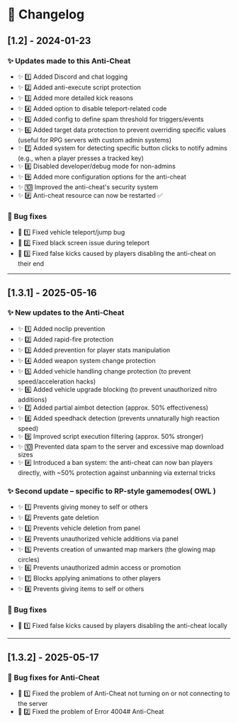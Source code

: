 # 📜 Changelog

## [1.2] - 2024-01-23

### ✨ Updates made to this Anti-Cheat
- ✨ 1️⃣ Added Discord and chat logging
- ✨ 2️⃣ Added anti-execute script protection
- ✨ 3️⃣ Added more detailed kick reasons
- ✨ 4️⃣ Added option to disable teleport-related code
- ✨ 5️⃣ Added config to define spam threshold for triggers/events
- ✨ 6️⃣ Added target data protection to prevent overriding specific values (useful for RPG servers with custom admin systems)
- ✨ 7️⃣ Added system for detecting specific button clicks to notify admins (e.g., when a player presses a tracked key)
- ✨ 8️⃣ Disabled developer/debug mode for non-admins
- ✨ 9️⃣ Added more configuration options for the anti-cheat
- ✨ 🔟 Improved the anti-cheat's security system
- ✨ #️⃣ Anti-cheat resource can now be restarted ✅

### 🔧 Bug fixes
- 🔧 1️⃣ Fixed vehicle teleport/jump bug
- 🔧 2️⃣ Fixed black screen issue during teleport
- 🔧 3️⃣ Fixed false kicks caused by players disabling the anti-cheat on their end

---

## [1.3.1] - 2025-05-16

### ✨ New updates to the Anti-Cheat
- ✨ 1️⃣ Added noclip prevention
- ✨ 2️⃣ Added rapid-fire protection
- ✨ 3️⃣ Added prevention for player stats manipulation
- ✨ 4️⃣ Added weapon system change protection
- ✨ 5️⃣ Added vehicle handling change protection (to prevent speed/acceleration hacks)
- ✨ 6️⃣ Added vehicle upgrade blocking (to prevent unauthorized nitro additions)
- ✨ 7️⃣ Added partial aimbot detection (approx. 50% effectiveness)
- ✨ 8️⃣ Added speedhack detection (prevents unnaturally high reaction speed)
- ✨ 9️⃣ Improved script execution filtering (approx. 50% stronger)
- ✨ 🔟 Prevented data spam to the server and excessive map download sizes
- ✨ #️⃣ Introduced a ban system: the anti-cheat can now ban players directly, with ~50% protection against unbanning via external tricks

### ✨ Second update – specific to RP-style gamemodes( OWL )
- ✨ 1️⃣ Prevents giving money to self or others
- ✨ 2️⃣ Prevents gate deletion
- ✨ 3️⃣ Prevents vehicle deletion from panel
- ✨ 4️⃣ Prevents unauthorized vehicle additions via panel
- ✨ 5️⃣ Prevents creation of unwanted map markers (the glowing map circles)
- ✨ 6️⃣ Prevents unauthorized admin access or promotion
- ✨ 7️⃣ Blocks applying animations to other players
- ✨ 8️⃣ Prevents giving items to self or others

### 🔧 Bug fixes
- 🔧 1️⃣ Fixed false kicks caused by players disabling the anti-cheat locally

---

## [1.3.2] - 2025-05-17

### 🔧 Bug fixes for Anti-Cheat
- 🔧 1️⃣ Fixed the problem of Anti-Cheat not turning on or not connecting to the server
- 🔧 2️⃣ Fixed the problem of Error 4004# Anti-Cheat

